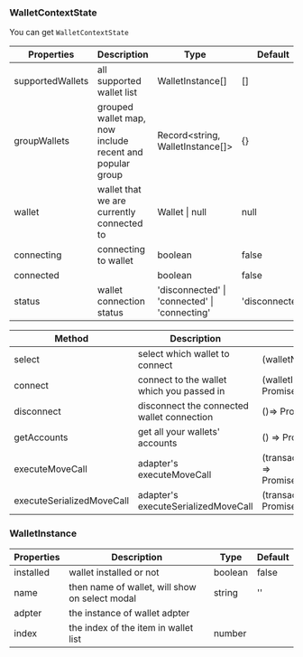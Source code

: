 ### WalletContextState

You can get `WalletContextState`

| Properties       | Description                                              | Type                                          | Default        |
| ---------------- | -------------------------------------------------------- | --------------------------------------------- | -------------- |
| supportedWallets | all supported wallet list                                | WalletInstance[]                              | []             |
| groupWallets     | grouped wallet map, now include recent and popular group | Record&lt;string, WalletInstance[]>           | {}             |
| wallet           | wallet that we are currently connected to                | Wallet \| null                                | null           |
| connecting       | connecting to wallet                                     | boolean                                       | false          |
| connected        |                                                          | boolean                                       | false          |
| status           | wallet connection status                                 | 'disconnected' \| 'connected' \| 'connecting' | 'disconnected' |

| Method                    | Description                                | Type                                                                     |
| ------------------------- | ------------------------------------------ | ------------------------------------------------------------------------ |
| select                    | select which wallet to connect             | (walletName: string)=> void                                              |
| connect                   | connect to the wallet which you passed in  | (walletInstance: WalletInstance) => Promise&lt;void>                     |
| disconnect                | disconnect the connected wallet connection | ()=> Promise&lt;void>                                                    |
| getAccounts               | get all your wallets' accounts             | () => Promise&lt;SuiAddress[]>                                           |
| executeMoveCall           | adapter's executeMoveCall                  | (transaction: MoveCallTransaction) => Promise&lt;SuiTransactionResponse> |
| executeSerializedMoveCall | adapter's executeSerializedMoveCall        | (transactionBytes: Uint8Array) => Promise&lt;SuiTransactionResponse>     |

### WalletInstance

| Properties | Description                                    | Type    | Default |
| ---------- | ---------------------------------------------- | ------- | ------- |
| installed  | wallet installed or not                        | boolean | false   |
| name       | then name of wallet, will show on select modal | string  | ''      |
| adpter     | the instance of wallet adpter                  |         |         |
| index      | the index of the item in wallet list           | number  |         |
